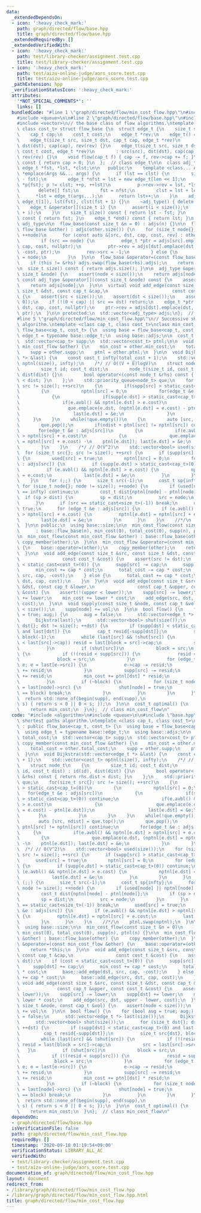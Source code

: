```yaml
---
data:
  _extendedDependsOn:
  - icon: ':heavy_check_mark:'
    path: graph/directed/flow/base.hpp
    title: graph/directed/flow/base.hpp
  _extendedRequiredBy: []
  _extendedVerifiedWith:
  - icon: ':heavy_check_mark:'
    path: test/library-checker/assignment.test.cpp
    title: test/library-checker/assignment.test.cpp
  - icon: ':heavy_check_mark:'
    path: test/aizu-online-judge/aors_score.test.cpp
    title: test/aizu-online-judge/aors_score.test.cpp
  _pathExtension: hpp
  _verificationStatusIcon: ':heavy_check_mark:'
  attributes:
    '*NOT_SPECIAL_COMMENTS*': ''
    links: []
  bundledCode: "#line 1 \"graph/directed/flow/min_cost_flow.hpp\"\n#include <algorithm>\n\
    #include <queue>\n\n#line 2 \"graph/directed/flow/base.hpp\"\n#include <cassert>\n\
    #include <vector>\n// the base class of flow algorithms.\ntemplate <class cap_t,\
    \ class cost_t> struct flow_base {\n  struct edge_t {\n    size_t src, dst;\n\
    \    cap_t cap;\n    cost_t cost;\n    edge_t *rev;\n    edge_t() = default;\n\
    \    edge_t(size_t src, size_t dst, cap_t cap, edge_t *rev)\n        : src(src),\
    \ dst(dst), cap(cap), rev(rev) {}\n    edge_t(size_t src, size_t dst, cap_t cap,\
    \ cost_t cost, edge_t *rev)\n        : src(src), dst(dst), cap(cap), cost(cost),\
    \ rev(rev) {}\n    void flow(cap_t f) { cap -= f, rev->cap += f; }\n    bool avbl()\
    \ const { return cap > 0; }\n  };  // class edge_t\n\n  class adj_type {\n   \
    \ edge_t *fst, *lst, *clst;\n\n   public:\n    template <class... Args> edge_t\
    \ *emplace(Args &&... args) {\n      if (lst == clst) {\n        size_t len(clst\
    \ - fst);\n        edge_t *nfst = lst = new edge_t[len << 1];\n        for (edge_t\
    \ *p{fst}; p != clst; ++p, ++lst)\n          p->rev->rev = lst, *lst = *p;\n \
    \       delete[] fst;\n        fst = nfst;\n        clst = lst + len;\n      }\n\
    \      *lst = edge_t(args...);\n      return lst++;\n    }\n    adj_type() : fst(new\
    \ edge_t[1]), lst(fst), clst(fst + 1) {}\n    ~adj_type() { delete[] fst; }\n\
    \    edge_t &operator[](size_t i) {\n      assert(i < size());\n      return *(fst\
    \ + i);\n    }\n    size_t size() const { return lst - fst; }\n    edge_t *begin()\
    \ const { return fst; }\n    edge_t *end() const { return lst; }\n  };  // class\
    \ adj_type\n\n  flow_base(const size_t &n = 0) : adjs(n) {}\n\n  flow_base(const\
    \ flow_base &other) : adjs(other.size()) {\n    for (size_t node{}; node != size();\
    \ ++node)\n      for (const auto &[src, dst, cap, cost, rev] : other[node])\n\
    \        if (src == node) {\n          edge_t *ptr = adjs[src].emplace(src, dst,\
    \ cap, cost, nullptr);\n          ptr->rev = adjs[dst].emplace(dst, src, rev->cap,\
    \ -cost, ptr);\n          rev->src = -1;\n        } else {\n          rev->rev->src\
    \ = node;\n        }\n  }\n\n  flow_base &operator=(const flow_base &rhs) {\n\
    \    if (this != &rhs) adjs.swap(flow_base(rhs).adjs);\n    return *this;\n  }\n\
    \n  size_t size() const { return adjs.size(); }\n\n  adj_type &operator[](const\
    \ size_t &node) {\n    assert(node < size());\n    return adjs[node];\n  }\n \
    \ const adj_type &operator[](const size_t &node) const {\n    assert(node < size());\n\
    \    return adjs[node];\n  }\n\n  virtual void add_edge(const size_t &src, const\
    \ size_t &dst, const cap_t &cap,\n                        const cost_t &cost)\
    \ {\n    assert(src < size());\n    assert(dst < size());\n    assert(!(cap <\
    \ 0));\n    if (!(0 < cap) || src == dst) return;\n    edge_t *ptr = adjs[src].emplace(src,\
    \ dst, cap, cost, nullptr);\n    ptr->rev = adjs[dst].emplace(dst, src, 0, -cost,\
    \ ptr);\n  }\n\n protected:\n  std::vector<adj_type> adjs;\n};  // class flow_base\n\
    #line 5 \"graph/directed/flow/min_cost_flow.hpp\"\n// Successive shortest paths\
    \ algorithm.\ntemplate <class cap_t, class cost_t>\nclass min_cost_flow : public\
    \ flow_base<cap_t, cost_t> {\n  using base = flow_base<cap_t, cost_t>;\n  using\
    \ edge_t = typename base::edge_t;\n  using base::adjs;\n\n  cost_t min_cost, total_cost;\n\
    \  std::vector<cap_t> supp;\n  std::vector<cost_t> ptnl;\n\n  void copy_member(const\
    \ min_cost_flow &other) {\n    min_cost = other.min_cost;\n    total_cost = other.total_cost;\n\
    \    supp = other.supp;\n    ptnl = other.ptnl;\n  }\n\n  void Dijkstra(std::vector<edge_t\
    \ *> &last) {\n    const cost_t infty(total_cost + 1);\n    std::vector<cost_t>\
    \ nptnl(size(), infty);\n    /*/ // O((V + E)logV)\n    struct node_t\n    {\n\
    \        size_t id; cost_t dist;\n        node_t(size_t id, cost_t dist) : id(id),\
    \ dist(dist) {}\n        bool operator<(const node_t &rhs) const { return rhs.dist\
    \ < dist; }\n    };\n    std::priority_queue<node_t> que;\n    for(size_t src{};\
    \ src != size(); ++src)\n    {\n        if(supp[src] > static_cast<cap_t>(0))\n\
    \        {\n            nptnl[src] = 0;\n            for(edge_t &e : adjs[src])\n\
    \            {\n                if(supp[e.dst] > static_cast<cap_t>(0)) continue;\n\
    \                if(e.avbl() && nptnl[e.dst] > e.cost)\n                {\n  \
    \                  que.emplace(e.dst, (nptnl[e.dst] = e.cost) - ptnl[e.dst]);\n\
    \                    last[e.dst] = &e;\n                }\n            }\n   \
    \     }\n    }\n    while(!que.empty())\n    {\n        auto [src, ndist] = que.top();\n\
    \        que.pop();\n        if(ndist + ptnl[src] != nptnl[src]) continue;\n \
    \       for(edge_t &e : adjs[src])\n        {\n            if(e.avbl() && nptnl[e.dst]\
    \ > nptnl[src] + e.cost)\n            {\n                que.emplace(e.dst, (nptnl[e.dst]\
    \ = nptnl[src] + e.cost) -\n    ptnl[e.dst]); last[e.dst] = &e;\n            }\n\
    \        }\n    }\n    /*/ // O(V^2)\n    std::vector<bool> used(size());\n  \
    \  for (size_t src{}; src != size(); ++src) {\n      if (supp[src] > static_cast<cap_t>(0))\
    \ {\n        used[src] = true;\n        nptnl[src] = 0;\n        for (edge_t &e\
    \ : adjs[src]) {\n          if (supp[e.dst] > static_cast<cap_t>(0)) continue;\n\
    \          if (e.avbl() && nptnl[e.dst] > e.cost) {\n            nptnl[e.dst]\
    \ = e.cost;\n            last[e.dst] = &e;\n          }\n        }\n      }\n\
    \    }\n    for (;;) {\n      size_t src(-1);\n      cost_t sp{infty};\n     \
    \ for (size_t node{}; node != size(); ++node) {\n        if (used[node] || nptnl[node]\
    \ == infty) continue;\n        cost_t dist{nptnl[node] - ptnl[node]};\n      \
    \  if (sp > dist) {\n          sp = dist;\n          src = node;\n        }\n\
    \      }\n      if (src == static_cast<size_t>(-1)) break;\n      used[src] =\
    \ true;\n      for (edge_t &e : adjs[src]) {\n        if (e.avbl() && nptnl[e.dst]\
    \ > nptnl[src] + e.cost) {\n          nptnl[e.dst] = nptnl[src] + e.cost;\n  \
    \        last[e.dst] = &e;\n        }\n      }\n    }\n    //*/\n    ptnl.swap(nptnl);\n\
    \  }\n\n public:\n  using base::size;\n\n  min_cost_flow(const size_t &n = 0)\n\
    \      : base::flow_base(n), min_cost(0), total_cost(0), supp(n), ptnl(n) {}\n\
    \n  min_cost_flow(const min_cost_flow &other) : base::flow_base(other) {\n   \
    \ copy_member(other);\n  }\n\n  min_cost_flow &operator=(const min_cost_flow &other)\
    \ {\n    base::operator=(other);\n    copy_member(other);\n    return *this;\n\
    \  }\n\n  void add_edge(const size_t &src, const size_t &dst, const cap_t &cap,\n\
    \                const cost_t &cost) {\n    assert(src != dst);\n    if (cost\
    \ < static_cast<cost_t>(0)) {\n      supp[src] -= cap;\n      supp[dst] += cap;\n\
    \      min_cost += cap * cost;\n      total_cost -= cap * cost;\n      base::add_edge(dst,\
    \ src, cap, -cost);\n    } else {\n      total_cost += cap * cost;\n      base::add_edge(src,\
    \ dst, cap, cost);\n    }\n  }\n\n  void add_edge(const size_t &src, const size_t\
    \ &dst, const cap_t &lower,\n                const cap_t &upper, const cost_t\
    \ &cost) {\n    assert(!(upper < lower));\n    supp[src] -= lower;\n    supp[dst]\
    \ += lower;\n    min_cost += lower * cost;\n    add_edge(src, dst, upper - lower,\
    \ cost);\n  }\n\n  void supply(const size_t &node, const cap_t &vol) {\n    assert(node\
    \ < size());\n    supp[node] += vol;\n  }\n\n  bool flow() {\n    for (bool aug\
    \ = true; aug;) {\n      aug = false;\n      std::vector<edge_t *> last(size());\n\
    \      Dijkstra(last);\n      std::vector<bool> shut(size());\n      for (size_t\
    \ dst{}; dst != size(); ++dst) {\n        if (supp[dst] < static_cast<cap_t>(0)\
    \ and last[dst]) {\n          cap_t resid{-supp[dst]};\n          size_t src{dst},\
    \ block(-1);\n          while (last[src] && !shut[src]) {\n            if (!(resid\
    \ < last[src]->cap)) resid = last[block = src]->cap;\n            src = last[src]->src;\n\
    \          }\n          if (shut[src])\n            block = src;\n          else\
    \ {\n            if (!(resid < supp[src])) {\n              resid = supp[src];\n\
    \              block = src;\n            }\n            for (edge_t *e{last[dst]};\
    \ e; e = last[e->src]) {\n              e->cap -= resid;\n              e->rev->cap\
    \ += resid;\n            }\n            supp[src] -= resid;\n            supp[dst]\
    \ += resid;\n            min_cost += ptnl[dst] * resid;\n            aug = true;\n\
    \          }\n          if (~block) {\n            for (size_t node{dst};; node\
    \ = last[node]->src) {\n              shut[node] = true;\n              if (node\
    \ == block) break;\n            }\n          }\n        }\n      }\n    }\n  \
    \  return std::none_of(begin(supp), end(supp),\n                        [](cap_t\
    \ s) { return s < 0 || 0 < s; });\n  }\n\n  cost_t optimal() {\n    assert(flow());\n\
    \    return min_cost;\n  }\n};  // class min_cost_flow\n"
  code: "#include <algorithm>\n#include <queue>\n\n#include \"base.hpp\"\n// Successive\
    \ shortest paths algorithm.\ntemplate <class cap_t, class cost_t>\nclass min_cost_flow\
    \ : public flow_base<cap_t, cost_t> {\n  using base = flow_base<cap_t, cost_t>;\n\
    \  using edge_t = typename base::edge_t;\n  using base::adjs;\n\n  cost_t min_cost,\
    \ total_cost;\n  std::vector<cap_t> supp;\n  std::vector<cost_t> ptnl;\n\n  void\
    \ copy_member(const min_cost_flow &other) {\n    min_cost = other.min_cost;\n\
    \    total_cost = other.total_cost;\n    supp = other.supp;\n    ptnl = other.ptnl;\n\
    \  }\n\n  void Dijkstra(std::vector<edge_t *> &last) {\n    const cost_t infty(total_cost\
    \ + 1);\n    std::vector<cost_t> nptnl(size(), infty);\n    /*/ // O((V + E)logV)\n\
    \    struct node_t\n    {\n        size_t id; cost_t dist;\n        node_t(size_t\
    \ id, cost_t dist) : id(id), dist(dist) {}\n        bool operator<(const node_t\
    \ &rhs) const { return rhs.dist < dist; }\n    };\n    std::priority_queue<node_t>\
    \ que;\n    for(size_t src{}; src != size(); ++src)\n    {\n        if(supp[src]\
    \ > static_cast<cap_t>(0))\n        {\n            nptnl[src] = 0;\n         \
    \   for(edge_t &e : adjs[src])\n            {\n                if(supp[e.dst]\
    \ > static_cast<cap_t>(0)) continue;\n                if(e.avbl() && nptnl[e.dst]\
    \ > e.cost)\n                {\n                    que.emplace(e.dst, (nptnl[e.dst]\
    \ = e.cost) - ptnl[e.dst]);\n                    last[e.dst] = &e;\n         \
    \       }\n            }\n        }\n    }\n    while(!que.empty())\n    {\n \
    \       auto [src, ndist] = que.top();\n        que.pop();\n        if(ndist +\
    \ ptnl[src] != nptnl[src]) continue;\n        for(edge_t &e : adjs[src])\n   \
    \     {\n            if(e.avbl() && nptnl[e.dst] > nptnl[src] + e.cost)\n    \
    \        {\n                que.emplace(e.dst, (nptnl[e.dst] = nptnl[src] + e.cost)\
    \ -\n    ptnl[e.dst]); last[e.dst] = &e;\n            }\n        }\n    }\n  \
    \  /*/ // O(V^2)\n    std::vector<bool> used(size());\n    for (size_t src{};\
    \ src != size(); ++src) {\n      if (supp[src] > static_cast<cap_t>(0)) {\n  \
    \      used[src] = true;\n        nptnl[src] = 0;\n        for (edge_t &e : adjs[src])\
    \ {\n          if (supp[e.dst] > static_cast<cap_t>(0)) continue;\n          if\
    \ (e.avbl() && nptnl[e.dst] > e.cost) {\n            nptnl[e.dst] = e.cost;\n\
    \            last[e.dst] = &e;\n          }\n        }\n      }\n    }\n    for\
    \ (;;) {\n      size_t src(-1);\n      cost_t sp{infty};\n      for (size_t node{};\
    \ node != size(); ++node) {\n        if (used[node] || nptnl[node] == infty) continue;\n\
    \        cost_t dist{nptnl[node] - ptnl[node]};\n        if (sp > dist) {\n  \
    \        sp = dist;\n          src = node;\n        }\n      }\n      if (src\
    \ == static_cast<size_t>(-1)) break;\n      used[src] = true;\n      for (edge_t\
    \ &e : adjs[src]) {\n        if (e.avbl() && nptnl[e.dst] > nptnl[src] + e.cost)\
    \ {\n          nptnl[e.dst] = nptnl[src] + e.cost;\n          last[e.dst] = &e;\n\
    \        }\n      }\n    }\n    //*/\n    ptnl.swap(nptnl);\n  }\n\n public:\n\
    \  using base::size;\n\n  min_cost_flow(const size_t &n = 0)\n      : base::flow_base(n),\
    \ min_cost(0), total_cost(0), supp(n), ptnl(n) {}\n\n  min_cost_flow(const min_cost_flow\
    \ &other) : base::flow_base(other) {\n    copy_member(other);\n  }\n\n  min_cost_flow\
    \ &operator=(const min_cost_flow &other) {\n    base::operator=(other);\n    copy_member(other);\n\
    \    return *this;\n  }\n\n  void add_edge(const size_t &src, const size_t &dst,\
    \ const cap_t &cap,\n                const cost_t &cost) {\n    assert(src !=\
    \ dst);\n    if (cost < static_cast<cost_t>(0)) {\n      supp[src] -= cap;\n \
    \     supp[dst] += cap;\n      min_cost += cap * cost;\n      total_cost -= cap\
    \ * cost;\n      base::add_edge(dst, src, cap, -cost);\n    } else {\n      total_cost\
    \ += cap * cost;\n      base::add_edge(src, dst, cap, cost);\n    }\n  }\n\n \
    \ void add_edge(const size_t &src, const size_t &dst, const cap_t &lower,\n  \
    \              const cap_t &upper, const cost_t &cost) {\n    assert(!(upper <\
    \ lower));\n    supp[src] -= lower;\n    supp[dst] += lower;\n    min_cost +=\
    \ lower * cost;\n    add_edge(src, dst, upper - lower, cost);\n  }\n\n  void supply(const\
    \ size_t &node, const cap_t &vol) {\n    assert(node < size());\n    supp[node]\
    \ += vol;\n  }\n\n  bool flow() {\n    for (bool aug = true; aug;) {\n      aug\
    \ = false;\n      std::vector<edge_t *> last(size());\n      Dijkstra(last);\n\
    \      std::vector<bool> shut(size());\n      for (size_t dst{}; dst != size();\
    \ ++dst) {\n        if (supp[dst] < static_cast<cap_t>(0) and last[dst]) {\n \
    \         cap_t resid{-supp[dst]};\n          size_t src{dst}, block(-1);\n  \
    \        while (last[src] && !shut[src]) {\n            if (!(resid < last[src]->cap))\
    \ resid = last[block = src]->cap;\n            src = last[src]->src;\n       \
    \   }\n          if (shut[src])\n            block = src;\n          else {\n\
    \            if (!(resid < supp[src])) {\n              resid = supp[src];\n \
    \             block = src;\n            }\n            for (edge_t *e{last[dst]};\
    \ e; e = last[e->src]) {\n              e->cap -= resid;\n              e->rev->cap\
    \ += resid;\n            }\n            supp[src] -= resid;\n            supp[dst]\
    \ += resid;\n            min_cost += ptnl[dst] * resid;\n            aug = true;\n\
    \          }\n          if (~block) {\n            for (size_t node{dst};; node\
    \ = last[node]->src) {\n              shut[node] = true;\n              if (node\
    \ == block) break;\n            }\n          }\n        }\n      }\n    }\n  \
    \  return std::none_of(begin(supp), end(supp),\n                        [](cap_t\
    \ s) { return s < 0 || 0 < s; });\n  }\n\n  cost_t optimal() {\n    assert(flow());\n\
    \    return min_cost;\n  }\n};  // class min_cost_flow\n"
  dependsOn:
  - graph/directed/flow/base.hpp
  isVerificationFile: false
  path: graph/directed/flow/min_cost_flow.hpp
  requiredBy: []
  timestamp: '2020-09-18 01:19:54+09:00'
  verificationStatus: LIBRARY_ALL_AC
  verifiedWith:
  - test/library-checker/assignment.test.cpp
  - test/aizu-online-judge/aors_score.test.cpp
documentation_of: graph/directed/flow/min_cost_flow.hpp
layout: document
redirect_from:
- /library/graph/directed/flow/min_cost_flow.hpp
- /library/graph/directed/flow/min_cost_flow.hpp.html
title: graph/directed/flow/min_cost_flow.hpp
---
```

